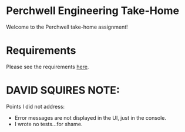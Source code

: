 # Perchwell Engineering Take-Home

Welcome to the Perchwell take-home assignment!

# Requirements

Please see the requirements [here](https://github.com/RivingtonHoldings/engineering_take_home/blob/main/REQUIREMENTS.md).

# DAVID SQUIRES NOTE:

Points I did not address:

- Error messages are not displayed in the UI, just in the console.
- I wrote no tests...for shame.
